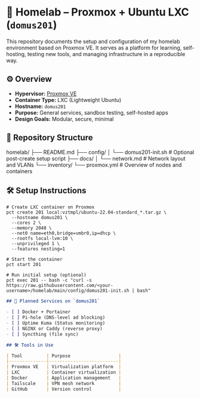 # 🏡 Homelab – Proxmox + Ubuntu LXC (`domus201`)

This repository documents the setup and configuration of my homelab environment based on Proxmox VE. It serves as a platform for learning, self-hosting, testing new tools, and managing infrastructure in a reproducible way.

## ⚙️ Overview

- **Hypervisor:** [Proxmox VE](https://www.proxmox.com/en/proxmox-ve)
- **Container Type:** LXC (Lightweight Ubuntu)
- **Hostname:** `domus201`
- **Purpose:** General services, sandbox testing, self-hosted apps
- **Design Goals:** Modular, secure, minimal

## 📁 Repository Structure

homelab/
├── README.md
├── config/
│ └── domus201-init.sh # Optional post-create setup script
├── docs/
│ └── network.md # Network layout and VLANs
└── inventory/
└── proxmox.yml # Overview of nodes and containers


## 🛠️ Setup Instructions

```
# Create LXC container on Proxmox
pct create 201 local:vztmpl/ubuntu-22.04-standard_*.tar.gz \
  --hostname domus201 \
  --cores 2 \
  --memory 2048 \
  --net0 name=eth0,bridge=vmbr0,ip=dhcp \
  --rootfs local-lvm:10 \
  --unprivileged 1 \
  --features nesting=1

# Start the container
pct start 201

# Run initial setup (optional)
pct exec 201 -- bash -c "curl -s https://raw.githubusercontent.com/<your-username>/homelab/main/config/domus201-init.sh | bash"
```
```markdown
## 🧩 Planned Services on `domus201`

- [ ] Docker + Portainer
- [ ] Pi-hole (DNS-level ad blocking)
- [ ] Uptime Kuma (Status monitoring)
- [ ] NGINX or Caddy (reverse proxy)
- [ ] Syncthing (file sync)

## 🛠️ Tools in Use

| Tool         | Purpose                  |
|--------------|--------------------------|
| Proxmox VE   | Virtualization platform  |
| LXC          | Container virtualization |
| Docker       | Application management   |
| Tailscale    | VPN mesh network         |
| GitHub       | Version control          |